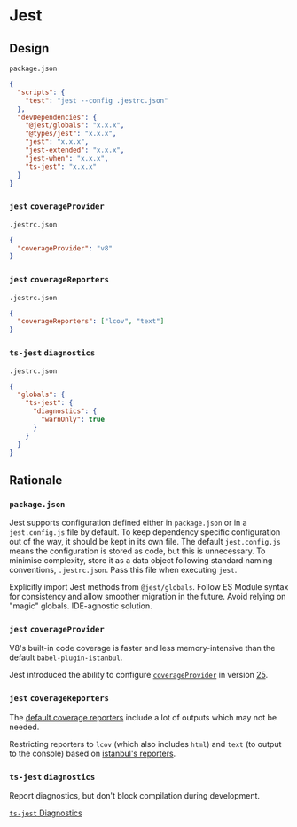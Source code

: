 # Jest

## Design

`package.json`

```json
{
  "scripts": {
    "test": "jest --config .jestrc.json"
  },
  "devDependencies": {
    "@jest/globals": "x.x.x",
    "@types/jest": "x.x.x",
    "jest": "x.x.x",
    "jest-extended": "x.x.x",
    "jest-when": "x.x.x",
    "ts-jest": "x.x.x"
  }
}
```

### `jest` `coverageProvider`

`.jestrc.json`

```json
{
  "coverageProvider": "v8"
}
```

### `jest` `coverageReporters`

`.jestrc.json`

```json
{
  "coverageReporters": ["lcov", "text"]
}
```

### `ts-jest` `diagnostics`

`.jestrc.json`

```json
{
  "globals": {
    "ts-jest": {
      "diagnostics": {
        "warnOnly": true
      }
    }
  }
}
```

## Rationale

### `package.json`

Jest supports configuration defined either in `package.json` or in a `jest.config.js` file by default.
To keep dependency specific configuration out of the way, it should be kept in its own file.
The default `jest.config.js` means the configuration is stored as code, but this is unnecessary.
To minimise complexity, store it as a data object following standard naming conventions, `.jestrc.json`.
Pass this file when executing `jest`.

Explicitly import Jest methods from `@jest/globals`.
Follow ES Module syntax for consistency and allow smoother migration in the future.
Avoid relying on "magic" globals.
IDE-agnostic solution.

### `jest` `coverageProvider`

V8's built-in code coverage is faster and less memory-intensive than the default `babel-plugin-istanbul`.

Jest introduced the ability to configure [`coverageProvider`](https://jestjs.io/docs/en/configuration#coverageprovider-string) in version [25](https://jestjs.io/blog/2020/01/21/jest-25#v8-code-coverage).

### `jest` `coverageReporters`

The [default coverage reporters](https://jestjs.io/docs/en/configuration#coveragereporters-arraystring) include a lot of outputs which may not be needed.

Restricting reporters to `lcov` (which also includes `html`) and `text` (to output to the console) based on [istanbul's reporters](https://istanbul.js.org/docs/advanced/alternative-reporters/).

### `ts-jest` `diagnostics`

Report diagnostics, but don't block compilation during development.

[`ts-jest` Diagnostics](https://kulshekhar.github.io/ts-jest/user/config/diagnostics)
